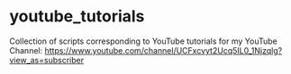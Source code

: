 # youtube_tutorials
Collection of scripts corresponding to YouTube tutorials for my YouTube Channel:
https://www.youtube.com/channel/UCFxcvyt2Ucq5IL0_1Njzqlg?view_as=subscriber
